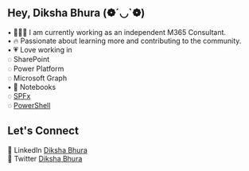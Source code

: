 ## Hey, Diksha Bhura (❁´◡`❁)  

• 👩🏻‍💻 I am currently working as an independent M365 Consultant.  
• 🔥 Passionate about learning more and contributing to the community.  
• 💗 Love working in  
       ◌ SharePoint  
       ◌ Power Platform  
       ◌ Microsoft Graph  
• 📖 Notebooks  
       ◌ [SPFx](https://github.com/Diksha-Bhura/SPFx)  
       ◌ [PowerShell](https://github.com/Diksha-Bhura/powerShell)

## Let's Connect
💼 LinkedIn [Diksha Bhura](https://www.linkedin.com/in/dikshabhura/)  
💙 Twitter [Diksha Bhura](https://twitter.com/BhuraDiksha)
